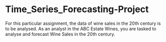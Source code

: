 # Time_Series_Forecasting-Project

For this particular assignment, the data of wine sales in the 20th century is to be analysed. As an analyst in the ABC Estate Wines, you are tasked to analyse and forecast Wine Sales in the 20th century.

